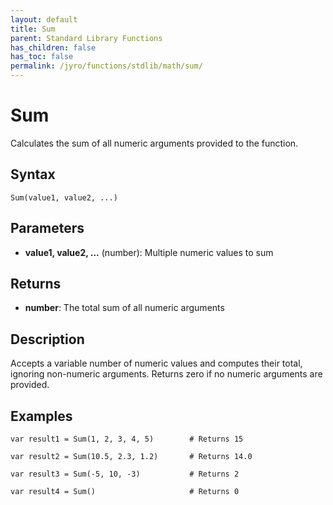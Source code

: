 ```yaml
---
layout: default
title: Sum
parent: Standard Library Functions
has_children: false
has_toc: false
permalink: /jyro/functions/stdlib/math/sum/
---
```


# Sum

Calculates the sum of all numeric arguments provided to the function.

## Syntax

```jyro
Sum(value1, value2, ...)
```

## Parameters

- **value1, value2, ...** (number): Multiple numeric values to sum

## Returns

- **number**: The total sum of all numeric arguments

## Description

Accepts a variable number of numeric values and computes their total, ignoring non-numeric arguments. Returns zero if no numeric arguments are provided.

## Examples

```jyro
var result1 = Sum(1, 2, 3, 4, 5)        # Returns 15
```

```jyro
var result2 = Sum(10.5, 2.3, 1.2)       # Returns 14.0
```

```jyro
var result3 = Sum(-5, 10, -3)           # Returns 2
```

```jyro
var result4 = Sum()                     # Returns 0
```